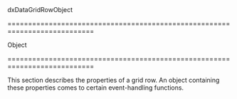 <!--id-->dxDataGridRowObject<!--/id-->
===========================================================================
<!--type-->Object<!--/type-->
===========================================================================

<!--shortDescription-->
This section describes the properties of a grid row. An object containing these properties comes to certain event-handling functions.
<!--/shortDescription-->

<!--fullDescription-->

<!--/fullDescription-->